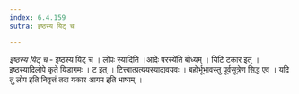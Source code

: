 ```yaml
---
index: 6.4.159
sutra: इष्ठस्य यिट् च

---
```

_इष्ठस्य यिट् च_ - इष्ठस्य यिट् च । लोपः स्यादिति ।आदेः परस्ये॑ति बोध्यम् । यिटि टकार इत् । इष्ठस्यादिलोपे कृते यिडागमः । ट इत् । टित्त्वात्प्रत्ययस्याद्यवयवः । बहोर्भूभावस्तु पूर्वसूत्रेण सिद्ध एव । यदि तु लोप इति निवृत्तं तदा यकार आगम इति भाष्यम् ।